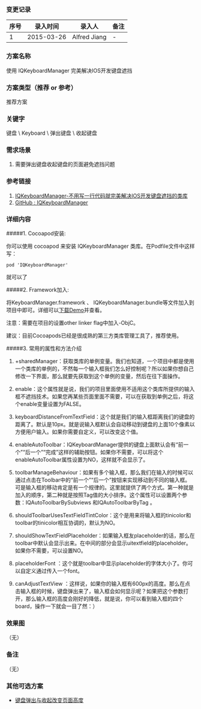 ### 变更记录
| 序号 | 录入时间 | 录入人 | 备注 |
| -- | -- | -- | -- |
| 1 | 2015-03-26 | Alfred Jiang | - |

### 方案名称
使用 IQKeyboardManager 完美解决IOS开发键盘遮挡

### 方案类型（推荐 or 参考）
推荐方案

### 关键字
键盘 \ Keyboard \ 弹出键盘 \ 收起键盘

### 需求场景
1. 需要弹出键盘收起键盘的页面避免遮挡问题

### 参考链接
1. [IQKeyboardManager-不用写一行代码就完美解决IOS开发键盘遮挡的类库](http://www.livyfeel.com/iqkeyboardmanager/)
2. [GitHub : IQKeyboardManager](https://github.com/hackiftekhar/IQKeyboardManager)

### 详细内容

#####1. Cocoapod安装:

你可以使用 cocoapod 来安装 IQKeyboardManager 类库。在Podfile文件中这样写：

    pod 'IQKeyboardManager'

就可以了

#####2. Framework加入:

将KeyboardManager.framework 、 IQKeyboardManager.bundle等文件加入到项目中即可。详细可以[下载Demo](https://github.com/hackiftekhar/IQKeyboardManager)并查看。

注意：需要在项目的设置other linker flag中加入-ObjC。

建议：目前Cocoapods已经是很成熟的第三方类库管理工具了，推荐使用。

#####3. 常用的属性和方法介绍

1. +sharedManager：获取类库的单例变量。我们也知道，一个项目中都是使用一个类库的单例的，不然每一个输入框我们怎么好控制呢？所以如果你想自己修改一下界面，那么就要先获取到这个单例的变量，然后在往下面操作。

2. enable：这个属性就是说，我们的项目里面使用不适用这个类库所提供的输入框不遮挡技术。如果您再某些页面里面不需要，可以在获取到单例之后，将这个enable变量设置为FALSE。

3. keyboardDistanceFromTextField：这个就是我们的输入框距离我们的键盘的距离了。默认是10px。就是说输入框默认会自动移动到键盘的上面10个像素以方便用户输入。如果你需要自定义，可以改变这个值。

4. enableAutoToolbar：IQKeyboardManager提供的键盘上面默认会有“前一个”“后一个”“完成”这样的辅助按钮。如果你不需要，可以将这个enableAutoToolbar属性设置为NO，这样就不会显示了。

5. toolbarManageBehaviour：如果有多个输入框，那么我们在输入的时候可以通过点击在Toolbar中的“前一个”“后一个”按钮来实现移动到不同的输入框。可是输入框的移动肯定是有一个规律的。这里就提供了两个方式。第一种就是加入的顺序，第二种就是按照Tag值的大小排序。这个属性可以设置两个参数：IQAutoToolbarBySubviews 和IQAutoToolbarByTag 。

6. shouldToolbarUsesTextFieldTintColor：这个是用来将输入框的tinicolor和toolbar的tinicolor相互协调的，默认为NO。

7. shouldShowTextFieldPlaceholder：如果输入框友placeholder的话，那么在toolbar中默认会显示出来。在中间的部分会显示uitextfield的placeholder。如果你不需要，可以设置NO。

8. placeholderFont ：这个就是toolbar中显示placeholder的字体大小了。你可以自定义通过传入一个font。

9. canAdjustTextView ：这样说，如果你的输入框有600px的高度。那么在点击输入框的时候，键盘弹出来了，输入框会如何显示呢？如果把这个参数打开，那么输入框的高度会刚好的降低，就是说，你可以看到输入框的四个board，操作一下就会一目了然：）

### 效果图
（无）

### 备注
（无）

### 其他可选方案

* [键盘弹出与收起改变页面高度](solutions/solutionchapter15.md)
